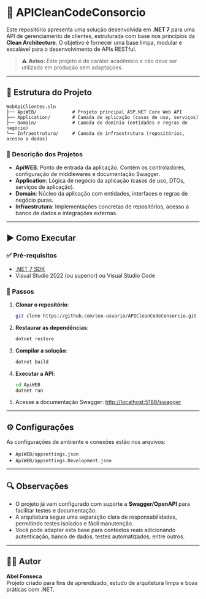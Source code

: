 # 🧼 APICleanCodeConsorcio

Este repositório apresenta uma solução desenvolvida em **.NET 7** para uma API de gerenciamento de clientes, estruturada com base nos princípios da **Clean Architecture**. O objetivo é fornecer uma base limpa, modular e escalável para o desenvolvimento de APIs RESTful.

> ⚠️ **Aviso:** Este projeto é de caráter acadêmico e não deve ser utilizado em produção sem adaptações.

---

## 🧱 Estrutura do Projeto

```
WebApiClientes.sln
├── ApiWEB/             # Projeto principal ASP.NET Core Web API
├── Application/        # Camada de aplicação (casos de uso, serviços)
├── Domain/             # Camada de domínio (entidades e regras de negócio)
└── Infraestrutura/     # Camada de infraestrutura (repositórios, acesso a dados)
```

### 📁 Descrição dos Projetos

- **ApiWEB**: Ponto de entrada da aplicação. Contém os controladores, configuração de middlewares e documentação Swagger.
- **Application**: Lógica de negócio da aplicação (casos de uso, DTOs, serviços de aplicação).
- **Domain**: Núcleo da aplicação com entidades, interfaces e regras de negócio puras.
- **Infraestrutura**: Implementações concretas de repositórios, acesso a banco de dados e integrações externas.

---

## ▶️ Como Executar

### ✅ Pré-requisitos

- [.NET 7 SDK](https://dotnet.microsoft.com/download/dotnet/7.0)
- Visual Studio 2022 (ou superior) ou Visual Studio Code

### 🧪 Passos

1. **Clonar o repositório**:
   ```bash
   git clone https://github.com/seu-usuario/APICleanCodeConsorcio.git
   ```

2. **Restaurar as dependências**:
   ```bash
   dotnet restore
   ```

3. **Compilar a solução**:
   ```bash
   dotnet build
   ```

4. **Executar a API**:
   ```bash
   cd ApiWEB
   dotnet run
   ```

5. Acesse a documentação Swagger:
   [http://localhost:5188/swagger](http://localhost:5188/swagger)

---

## ⚙️ Configurações

As configurações de ambiente e conexões estão nos arquivos:

- `ApiWEB/appsettings.json`
- `ApiWEB/appsettings.Development.json`

---

## 🔍 Observações

- O projeto já vem configurado com suporte a **Swagger/OpenAPI** para facilitar testes e documentação.
- A arquitetura segue uma separação clara de responsabilidades, permitindo testes isolados e fácil manutenção.
- Você pode adaptar esta base para contextos reais adicionando autenticação, banco de dados, testes automatizados, entre outros.

---

## 👨‍💻 Autor

**Abel Fonseca**  
Projeto criado para fins de aprendizado, estudo de arquitetura limpa e boas práticas com .NET.